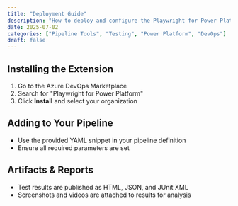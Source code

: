 ```yaml
---
title: "Deployment Guide"
description: "How to deploy and configure the Playwright for Power Platform DevOps extension in Azure DevOps pipelines."
date: 2025-07-02
categories: ["Pipeline Tools", "Testing", "Power Platform", "DevOps"]
draft: false
---
```



## Installing the Extension

1. Go to the Azure DevOps Marketplace
2. Search for "Playwright for Power Platform"
3. Click **Install** and select your organization

## Adding to Your Pipeline

- Use the provided YAML snippet in your pipeline definition
- Ensure all required parameters are set

## Artifacts & Reports

- Test results are published as HTML, JSON, and JUnit XML
- Screenshots and videos are attached to results for analysis
